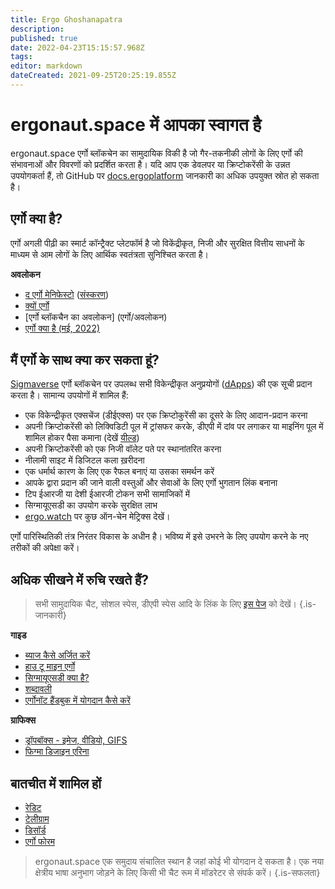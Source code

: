 ```yaml
---
title: Ergo Ghoshanapatra
description: 
published: true
date: 2022-04-23T15:15:57.968Z
tags: 
editor: markdown
dateCreated: 2021-09-25T20:25:19.855Z
---
```


# ergonaut.space में आपका स्वागत है
ergonaut.space एर्गो ब्लॉकचेन का सामुदायिक विकी है जो गैर-तकनीकी लोगों के लिए एर्गो की संभावनाओं और विवरणों को प्रदर्शित करता है। यदि आप एक डेवलपर या क्रिप्टोकरेंसी के उन्नत उपयोगकर्ता हैं, तो GitHub पर [docs.ergoplatform](http://docs.ergoplatform.org/) जानकारी का अधिक उपयुक्त स्रोत हो सकता है।

## एर्गो क्या है?

एर्गो अगली पीढ़ी का स्मार्ट कॉन्ट्रैक्ट प्लेटफॉर्म है जो विकेंद्रीकृत, निजी और सुरक्षित वित्तीय साधनों के माध्यम से आम लोगों के लिए आर्थिक स्वतंत्रता सुनिश्चित करता है।

**अवलोकन**

- [द एर्गो मेनिफेस्टो](https://ergoplatform.org/en/blog/2021-04-26-the-ergo-manifesto/) ([संस्करण](एर्गो/मैनिफेस्टो))
- [क्यों एर्गो](https://cafebedouin.org/2021/12/09/why-ergo/)
- [एर्गो ब्लॉकचैन का अवलोकन] (एर्गो/अवलोकन)
- [एर्गो क्या है (मई, 2022)](https://www.youtube.com/watch?v=LyyD-clUvyI&t=941s)


## मैं एर्गो के साथ क्या कर सकता हूं?
[Sigmaverse](https://sigmaverse.io/) एर्गो ब्लॉकचेन पर उपलब्ध सभी विकेन्द्रीकृत अनुप्रयोगों ([dApps](https://ergonaut.space/en/Glossary/dApps)) की एक सूची प्रदान करता है। सामान्य उपयोगों में शामिल हैं:

- एक विकेन्द्रीकृत एक्सचेंज (डीईएक्स) पर एक क्रिप्टोकुरेंसी का दूसरे के लिए आदान-प्रदान करना
- अपनी क्रिप्टोकरेंसी को लिक्विडिटी पूल में ट्रांसफर करके, डीएपी में दांव पर लगाकर या माइनिंग पूल में शामिल होकर पैसा कमाना (देखें [यील्ड](/en/Guides/यील्ड))
- अपनी क्रिप्टोकरेंसी को एक निजी वॉलेट पते पर स्थानांतरित करना
- नीलामी साइट में डिजिटल कला ख़रीदना
- एक धर्मार्थ कारण के लिए एक रैफल बनाएं या उसका समर्थन करें
- आपके द्वारा प्रदान की जाने वाली वस्तुओं और सेवाओं के लिए एर्गो भुगतान लिंक बनाना
- टिप ईआरजी या देशी ईआरजी टोकन सभी सामाजिकों में
- सिग्मायूएसडी का उपयोग करके सुरक्षित लाभ
- [ergo.watch](https://ergo.watch/metrics) पर कुछ ऑन-चेन मेट्रिक्स देखें।

एर्गो पारिस्थितिकी तंत्र निरंतर विकास के अधीन है। भविष्य में इसे उभरने के लिए उपयोग करने के नए तरीकों की अपेक्षा करें।



## अधिक सीखने में रुचि रखते हैं?

> सभी सामुदायिक चैट, सोशल स्पेस, डीएपी स्पेस आदि के लिंक के लिए [इस पेज](https://linktr.ee/ergoplatform) को देखें।
{.is-जानकारी}



**गाइड**
- [ब्याज कैसे अर्जित करें](https://ergonaut.space/hi/Guides/yield)
- [हाउ टू माइन एर्गो](https://ergonaut.space/hi/Guides/Mining)
- [सिग्मायूएसडी क्या है?](https://ergonaut.space/en/dApps/SigmaUSD/Overview)
- [शब्दावली](https://ergonaut.space/hi/Glossary)
- [एर्गोनॉट हैंडबुक में योगदान कैसे करें](https://ergonaut.space/en/Guides/Ergonaut-Handbook/Editors-Guide)

**ग्राफिक्स**
- [ड्रॉपबॉक्स - इमेज, वीडियो, GIFS](https://www.dropbox.com/sh/jionpgnj89eod2f/AAC5S1vnOwO3gm2vRYOmDBQ-a?dl=0)
- [फिग्मा डिजाइन एरिना](https://www.figma.com/file/pd92vgB3xNFThaacIKodYs/ERGO?node-id=538%3A987)

## बातचीत में शामिल हों

- [रेडिट](https://www.reddit.com/r/ergonauts)
- [टेलीग्राम](https://t.me/ergoplatform)
- [डिसॉर्ड](https://discordapp.com/invite/gYrVrjS)
- [एर्गो फोरम](https://www.ergoforum.org/)

> ergonaut.space एक समुदाय संचालित स्थान है जहां कोई भी योगदान दे सकता है। एक नया क्षेत्रीय भाषा अनुभाग जोड़ने के लिए किसी भी चैट रूम में मॉडरेटर से संपर्क करें।
{.is-सफलता}


